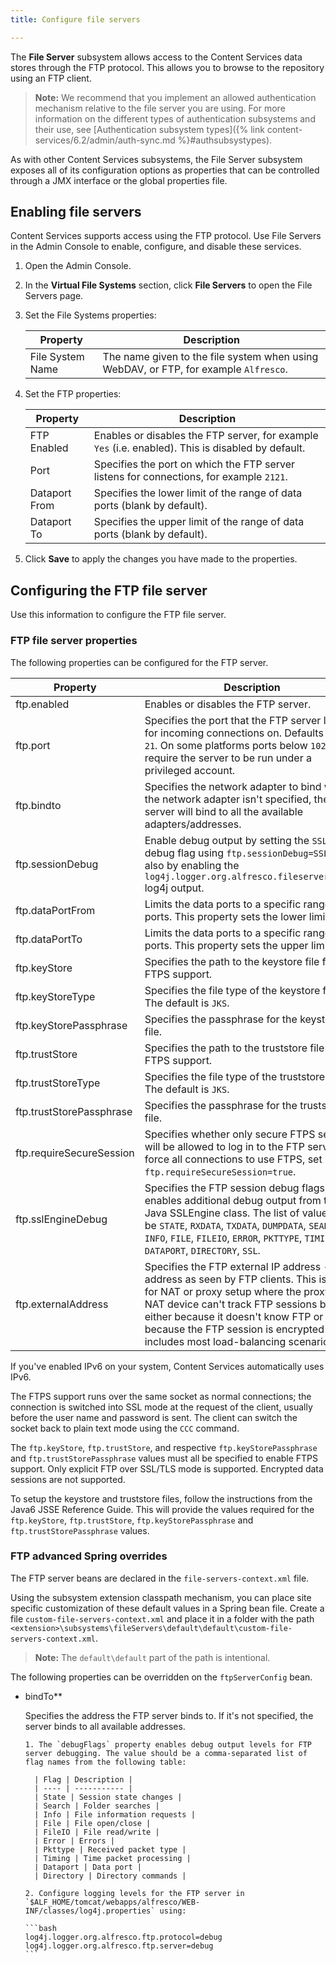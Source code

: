 ```yaml
---
title: Configure file servers

---
```


The **File Server** subsystem allows access to the Content Services data stores through the FTP protocol. This allows you to browse to the repository using an FTP client.

> **Note:** We recommend that you implement an allowed authentication mechanism relative to the file server you are using. For more information on the different types of authentication subsystems and their use, see [Authentication subsystem types]({% link content-services/6.2/admin/auth-sync.md %}#authsubsystypes).

As with other Content Services subsystems, the File Server subsystem exposes all of its configuration options as properties that can be controlled through a JMX interface or the global properties file.

## Enabling file servers

Content Services supports access using the FTP protocol. Use File Servers in the Admin Console to enable, configure, and disable these services.

1. Open the Admin Console.

2. In the **Virtual File Systems** section, click **File Servers** to open the File Servers page.

3. Set the File Systems properties:

    | Property | Description |
    | -------- | ------------|
    | File System Name | The name given to the file system when using WebDAV, or FTP, for example `Alfresco`. |

4. Set the FTP properties:

    | Property | Description |
    | -------- | ------------|
    | FTP Enabled | Enables or disables the FTP server, for example `Yes` (i.e. enabled). This is disabled by default. |
    | Port | Specifies the port on which the FTP server listens for connections, for example `2121`. |
    | Dataport From | Specifies the lower limit of the range of data ports (blank by default). |
    | Dataport To | Specifies the upper limit of the range of data ports (blank by default). |

5. Click **Save** to apply the changes you have made to the properties.

## Configuring the FTP file server

Use this information to configure the FTP file server.

### FTP file server properties

The following properties can be configured for the FTP server.

| Property | Description |
| -------- | ------------|
| ftp.enabled | Enables or disables the FTP server. |
| ftp.port | Specifies the port that the FTP server listens for incoming connections on. Defaults to port `21`. On some platforms ports below `1024` require the server to be run under a privileged account. |
| ftp.bindto | Specifies the network adapter to bind with. If the network adapter isn't specified, the server will bind to all the available adapters/addresses. |
| ftp.sessionDebug | Enable debug output by setting the `SSL` debug flag using `ftp.sessionDebug=SSL`, and also by enabling the `log4j.logger.org.alfresco.fileserver=debug` log4j output. |
| ftp.dataPortFrom | Limits the data ports to a specific range of ports. This property sets the lower limit. |
| ftp.dataPortTo | Limits the data ports to a specific range of ports. This property sets the upper limit. |
| ftp.keyStore | Specifies the path to the keystore file for FTPS support. |
| ftp.keyStoreType | Specifies the file type of the keystore file. The default is `JKS`. |
| ftp.keyStorePassphrase | Specifies the passphrase for the keystore file. |
| ftp.trustStore | Specifies the path to the truststore file for FTPS support. |
| ftp.trustStoreType | Specifies the file type of the truststore file. The default is `JKS`. |
| ftp.trustStorePassphrase | Specifies the passphrase for the truststore file. |
| ftp.requireSecureSession | Specifies whether only secure FTPS sessions will be allowed to log in to the FTP server. To force all connections to use FTPS, set `ftp.requireSecureSession=true`. |
| ftp.sslEngineDebug | Specifies the FTP session debug flags, which enables additional debug output from the Java SSLEngine class. The list of values can be `STATE`, `RXDATA`, `TXDATA`, `DUMPDATA`, `SEARCH`, `INFO`, `FILE`, `FILEIO`, `ERROR`, `PKTTYPE`, `TIMING`, `DATAPORT`, `DIRECTORY`, `SSL`. |
| ftp.externalAddress | Specifies the FTP external IP address - the IP address as seen by FTP clients. This is useful for NAT or proxy setup where the proxy or NAT device can't track FTP sessions by itself, either because it doesn't know FTP or because the FTP session is encrypted (this includes most load-balancing scenarios). |

If you've enabled IPv6 on your system, Content Services automatically uses IPv6.

The FTPS support runs over the same socket as normal connections; the connection is switched into SSL mode at the request of the client, usually before the user name and password is sent. The client can switch the socket back to plain text mode using the `CCC` command.

The `ftp.keyStore`, `ftp.trustStore`, and respective `ftp.keyStorePassphrase` and `ftp.trustStorePassphrase` values must all be specified to enable FTPS support. Only explicit FTP over SSL/TLS mode is supported. Encrypted data sessions are not supported.

To setup the keystore and truststore files, follow the instructions from the Java6 JSSE Reference Guide. This will provide the values required for the `ftp.keyStore`, `ftp.trustStore`, `ftp.keyStorePassphrase` and `ftp.trustStorePassphrase` values.

### FTP advanced Spring overrides

The FTP server beans are declared in the `file-servers-context.xml` file.

Using the subsystem extension classpath mechanism, you can place site specific customization of these default values in a Spring bean file. Create a file `custom-file-servers-context.xml` and place it in a folder with the path `<extension>\subsystems\fileServers\default\default\custom-file-servers-context.xml`.

> **Note:** The `default\default` part of the path is intentional.

The following properties can be overridden on the `ftpServerConfig` bean.

* bindTo**

  Specifies the address the FTP server binds to. If it's not specified, the server binds to all available addresses.

      1. The `debugFlags` property enables debug output levels for FTP server debugging. The value should be a comma-separated list of flag names from the following table:

        | Flag | Description |
        | ---- | ----------- |
        | State | Session state changes |
        | Search | Folder searches |
        | Info | File information requests |
        | File | File open/close |
        | FileIO | File read/write |
        | Error | Errors |
        | Pkttype | Received packet type |
        | Timing | Time packet processing |
        | Dataport | Data port |
        | Directory | Directory commands |

      2. Configure logging levels for the FTP server in `$ALF_HOME/tomcat/webapps/alfresco/WEB-INF/classes/log4j.properties` using:

      ```bash
      log4j.logger.org.alfresco.ftp.protocol=debug
      log4j.logger.org.alfresco.ftp.server=debug
      ```
